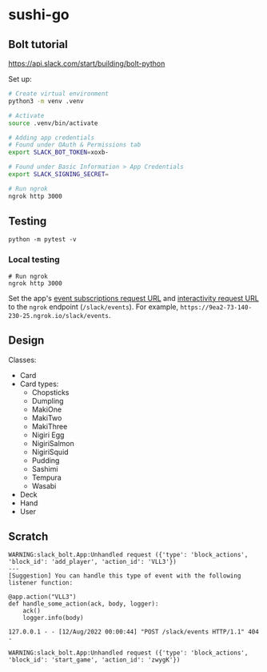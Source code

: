 # sushi-go

## Bolt tutorial

<https://api.slack.com/start/building/bolt-python>

Set up:

```bash
# Create virtual environment
python3 -m venv .venv

# Activate
source .venv/bin/activate

# Adding app credentials
# Found under OAuth & Permissions tab
export SLACK_BOT_TOKEN=xoxb-

# Found under Basic Information > App Credentials
export SLACK_SIGNING_SECRET=

# Run ngrok
ngrok http 3000
```

## Testing

```
python -m pytest -v
```

### Local testing

```
# Run ngrok
ngrok http 3000
```

Set the app's [event subscriptions request URL](https://api.slack.com/apps/A01HJTN6TDZ/event-subscriptions?) and [interactivity request URL](https://api.slack.com/apps/A01HJTN6TDZ/interactive-messages) to the `ngrok` endpoint (`/slack/events`).  For example, `https://9ea2-73-140-230-25.ngrok.io/slack/events`.

## Design

Classes:

- Card
- Card types:
  - Chopsticks
  - Dumpling
  - MakiOne
  - MakiTwo
  - MakiThree
  - Nigiri Egg
  - NigiriSalmon
  - NigiriSquid
  - Pudding
  - Sashimi
  - Tempura
  - Wasabi
- Deck
- Hand
- User


## Scratch

```
WARNING:slack_bolt.App:Unhandled request ({'type': 'block_actions', 'block_id': 'add_player', 'action_id': 'VLL3'})
---
[Suggestion] You can handle this type of event with the following listener function:

@app.action("VLL3")
def handle_some_action(ack, body, logger):
    ack()
    logger.info(body)

127.0.0.1 - - [12/Aug/2022 00:00:44] "POST /slack/events HTTP/1.1" 404 -

WARNING:slack_bolt.App:Unhandled request ({'type': 'block_actions', 'block_id': 'start_game', 'action_id': 'zwygK'})
```